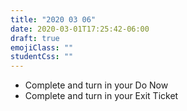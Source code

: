 ```yaml
---
title: "2020 03 06"
date: 2020-03-01T17:25:42-06:00
draft: true
emojiClass: ""
studentCss: ""
---
```


- Complete and turn in your Do Now
- Complete and turn in your Exit Ticket
